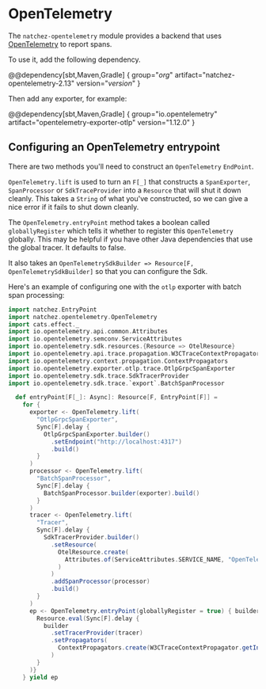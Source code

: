 # OpenTelemetry

The `natchez-opentelemetry` module provides a backend that uses [OpenTelemetry](https://opentelemetry.io) to report spans.

To use it, add the following dependency.

@@dependency[sbt,Maven,Gradle] {
group="$org$"
artifact="natchez-opentelemetry-2.13"
version="$version$"
}

Then add any exporter, for example:

@@dependency[sbt,Maven,Gradle] {
group="io.opentelemetry"
artifact="opentelemetry-exporter-otlp"
version="1.12.0"
}

## Configuring an OpenTelemetry entrypoint

There are two methods you'll need to construct an `OpenTelemetry` `EndPoint`.

`OpenTelemetry.lift` is used to turn an `F[_]` that constructs a `SpanExporter`, `SpanProcessor` or `SdkTraceProvider` into a `Resource` that will shut it down cleanly.
This takes a `String` of what you've constructed, so we can give a nice error if it fails to shut down cleanly.

The `OpenTelemetry.entryPoint` method takes a boolean called `globallyRegister` which tells it whether to register this `OpenTelemetry` globally. This may be helpful if you have other Java dependencies that use the global tracer. It defaults to false.

It also takes an `OpenTelemetrySdkBuilder => Resource[F, OpenTelemetrySdkBuilder]` so that you can configure the Sdk.

Here's an example of configuring one with the `otlp` exporter with batch span processing:

```scala mdoc:passthrough
import natchez.EntryPoint
import natchez.opentelemetry.OpenTelemetry
import cats.effect._
import io.opentelemetry.api.common.Attributes
import io.opentelemetry.semconv.ServiceAttributes
import io.opentelemetry.sdk.resources.{Resource => OtelResource}
import io.opentelemetry.api.trace.propagation.W3CTraceContextPropagator
import io.opentelemetry.context.propagation.ContextPropagators
import io.opentelemetry.exporter.otlp.trace.OtlpGrpcSpanExporter
import io.opentelemetry.sdk.trace.SdkTracerProvider
import io.opentelemetry.sdk.trace.`export`.BatchSpanProcessor

  def entryPoint[F[_]: Async]: Resource[F, EntryPoint[F]] =
    for {
      exporter <- OpenTelemetry.lift(
        "OtlpGrpcSpanExporter",
        Sync[F].delay {
          OtlpGrpcSpanExporter.builder()
            .setEndpoint("http://localhost:4317")
            .build()
        }
      )
      processor <- OpenTelemetry.lift(
        "BatchSpanProcessor",
        Sync[F].delay {
          BatchSpanProcessor.builder(exporter).build()
        }
      )
      tracer <- OpenTelemetry.lift(
        "Tracer",
        Sync[F].delay {
          SdkTracerProvider.builder()
            .setResource(
              OtelResource.create(
                Attributes.of(ServiceAttributes.SERVICE_NAME, "OpenTelemetryExample")
              )
            )
            .addSpanProcessor(processor)
            .build()
        }
      )
      ep <- OpenTelemetry.entryPoint(globallyRegister = true) { builder =>
        Resource.eval(Sync[F].delay {
          builder
            .setTracerProvider(tracer)
            .setPropagators(
              ContextPropagators.create(W3CTraceContextPropagator.getInstance())
            )
        }
      )}
    } yield ep
```
